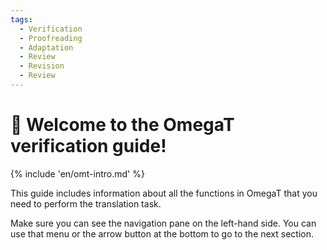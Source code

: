 ```yaml
---
tags:
  - Verification
  - Proofreading
  - Adaptation
  - Review
  - Revision
  - Review
---
```


<!-- # Editing -->

<style>
a.md-footer__link--prev[aria-label^="Previous:"],
.md-nav__icon
{
  display: none !important;
}
</style>

# 👋 Welcome to the OmegaT verification guide!

<!-- section: omegat intro -->

{% include 'en/omt-intro.md' %}

This guide includes information about all the functions in OmegaT that you need to perform the translation task.

Make sure you can see the navigation pane on the left-hand side. You can use that menu or the arrow button at the bottom to go to the next section.



